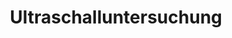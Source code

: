 ---
title: 'Ultraschalluntersuchung'
description: 'Vorsorge für Ihr Wohl'
pubDate: 'Jul 04 2000'
heroImage: '/Ultraschall.JPG'
---